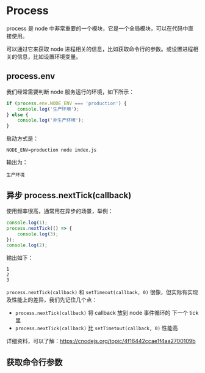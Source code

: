 # Process

process 是 node 中非常重要的一个模块，它是一个全局模块，可以在代码中直接使用。

可以通过它来获取 node 进程相关的信息，比如获取命令行的参数。或设置进程相关的信息，比如设置环境变量。

## process.env

我们经常需要判断 node 服务运行的环境，如下所示：

```js
if (process.env.NODE_ENV === 'production') {
    console.log('生产环境');
} else {
    console.log('非生产环境');
}
```

启动方式是：

```
NODE_ENV=production node index.js
```

输出为：

```
生产环境
```

## 异步 process.nextTick(callback)

使用频率很高，通常用在异步的场景，举例：

```js
console.log(1);
process.nextTick(() => {
    console.log(3);
});
console.log(2);
```

输出如下：

```
1
2
3
```

`process.nextTick(callback)` 和 `setTimeout(callback, 0)` 很像，但实际有实现及性能上的差异，我们先记住几个点：

+   `process.nextTick(callback)` 将 callback 放到 node 事件循环的 下一个 tick 里
+   `process.nextTick(callback)` 比 `setTimetout(callback, 0)` 性能高

详细资料，可以了解：https://cnodejs.org/topic/4f16442ccae1f4aa2700109b

## 获取命令行参数